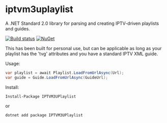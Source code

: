 # iptvm3uplaylist
A .NET Standard 2.0 library for parsing and creating IPTV-driven playlists and guides.

[![Build status](https://ci.appveyor.com/api/projects/status/4ap8lsjgrswnjpxr?svg=true)](https://ci.appveyor.com/project/tylerrichey/iptvm3uplaylist) [![NuGet](https://img.shields.io/nuget/v/IPTVM3UPlaylist.svg)](https://www.nuget.org/packages/IPTVM3UPlaylist/)

This has been built for personal use, but can be applicable as long as your playlist has the 'tvg' attributes and you have a standard IPTV XML guide.

Usage:
```c#
var playlist = await Playlist.LoadFromUrlAsync(Url);
var guide = Guide.LoadFromUrlAsync(GuideUrl);
```
Install:
```
Install-Package IPTVM3UPlaylist
```
or
```
dotnet add package IPTVM3UPlaylist
````
